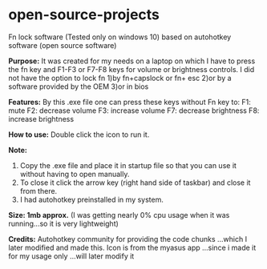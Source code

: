 # open-source-projects
Fn lock software (Tested only on windows 10) based on autohotkey software (open source software) 

**Purpose:**
It was created for my needs on a laptop on which I have to press the fn key and F1-F3 or F7-F8 keys for volume or brightness controls. 
I did not have the option to lock fn 
1)by fn+capslock or fn+ esc 
2)or by a software provided by the OEM 
3)or in bios

**Features:**
By this .exe file one can press these keys without Fn key to:
F1: mute 
F2: decrease volume
F3: increase volume
F7: decrease brightness
F8: increase brightness

**How to use:**
Double click the icon to run it. 

**Note:** 
1) Copy the .exe file and place it in startup file so that you can use it without having to open manually.
2) To close it click the arrow key (right hand side of taskbar) and close it from there.
3) I had autohotkey preinstalled in my system.

**Size: 1mb approx.** 
(I was getting nearly 0% cpu usage when it was running...so it is very lightweight)

**Credits:**
Autohotkey community for providing the code chunks ...which I later modified and made this.
Icon is from the myasus app ...since i made it for my usage only ...will later modify it 

